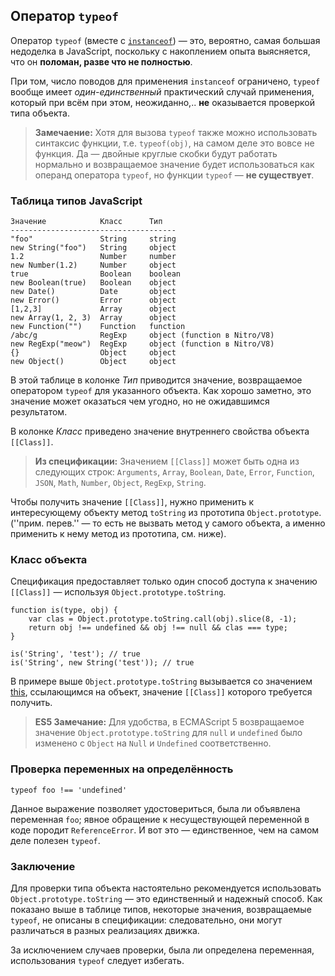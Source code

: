 ## Оператор `typeof`

Оператор `typeof` (вместе с [`instanceof`](#types.instanceof)) — это, вероятно, самая большая недоделка в JavaScript, поскольку с накоплением опыта выясняется, что он **поломан, разве что не полностью**.

При том, число поводов для применения `instanceof` ограничено, `typeof` вообще имеет *один-единственный* практический случай применения, который при всём при этом, неожиданно,.. **не** оказывается проверкой типа объекта.

> **Замечаение:** Хотя для вызова `typeof` также можно использовать синтаксис функции, т.е. `typeof(obj)`, на самом деле это вовсе не функция. Да — двойные круглые скобки будут работать нормально и возвращаемое значение будет использоваться как операнд оператора `typeof`, но функции `typeof` — **не существует**.

### Таблица типов JavaScript

    Значение            Класс      Тип
    -------------------------------------
    "foo"               String     string
    new String("foo")   String     object
    1.2                 Number     number
    new Number(1.2)     Number     object
    true                Boolean    boolean
    new Boolean(true)   Boolean    object
    new Date()          Date       object
    new Error()         Error      object
    [1,2,3]             Array      object
    new Array(1, 2, 3)  Array      object
    new Function("")    Function   function
    /abc/g              RegExp     object (function в Nitro/V8)
    new RegExp("meow")  RegExp     object (function в Nitro/V8)
    {}                  Object     object
    new Object()        Object     object

В этой таблице в колонке *Тип* приводится значение, возвращаемое оператором `typeof` для указанного объекта. Как хорошо заметно, это значение может оказаться чем угодно, но не ожидавшимся результатом.

В колонке *Класс* приведено значение внутреннего свойства объекта `[[Class]]`.

> **Из спецификации:** Значением `[[Class]]` может быть одна из следующих строк: `Arguments`, `Array`, `Boolean`, `Date`, `Error`, `Function`, `JSON`, `Math`, `Number`, `Object`, `RegExp`, `String`.

Чтобы получить значение `[[Class]]`, нужно применить к интересующему объекту метод `toString` из прототипа `Object.prototype`. (''прим. перев.'' — то есть не вызвать метод у самого объекта, а именно применить к нему метод из прототипа, см. ниже).

### Класс объекта

Спецификация предоставляет только один способ доступа к значению `[[Class]]` — используя `Object.prototype.toString`.

    function is(type, obj) {
        var clas = Object.prototype.toString.call(obj).slice(8, -1);
        return obj !== undefined && obj !== null && clas === type;
    }

    is('String', 'test'); // true
    is('String', new String('test')); // true

В примере выше `Object.prototype.toString` вызывается со значением [this](#function.this), ссылающимся на объект, значение `[[Class]]` которого требуется получить.

> **ES5 Замечание:** Для удобства, в ECMAScript 5 возвращаемое значение `Object.prototype.toString` для `null` и `undefined` было изменено с `Object` на `Null` и `Undefined` соответственно.

### Проверка переменных на определённость

    typeof foo !== 'undefined'

Данное выражение позволяет удостовериться, была ли объявлена переменная `foo`; явное обращение к несуществующей переменной в коде породит `ReferenceError`. И вот это — единственное, чем на самом деле полезен `typeof`.

### Заключение

Для проверки типа объекта настоятельно рекомендуется использовать `Object.prototype.toString` — это единственный и надежный способ. Как показано выше в таблице типов, некоторые значения, возвращаемые `typeof`, не описаны в спецификации: следовательно, они могут различаться в разных реализациях движка.

За исключением случаев проверки, была ли определена переменная, использования `typeof` следует избегать.

